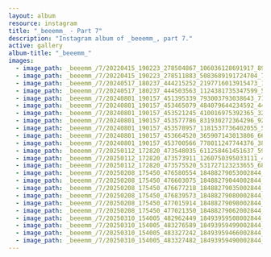```yaml
---
layout: album
resource: instagram
title: "_beeemm_ - Part 7"
description: "Instagram album of _beeemm_, part 7."
active: gallery
album-title: "_beeemm_"
images:
  - image_path: _beeemm_/7/20220415_190223_278504867_106036128691917_8986289320475793603_n.jpg
  - image_path: _beeemm_/7/20220415_190223_278511883_5083689191724704_7972405885645954472_n.jpg
  - image_path: _beeemm_/7/20240517_180237_444215252_2197716013915473_1782423368877223306_n.jpg
  - image_path: _beeemm_/7/20240517_180237_444503563_1124381735347599_5031461453357733020_n.jpg
  - image_path: _beeemm_/7/20240801_190157_451395339_793003793038643_7100820164767206017_n.jpg
  - image_path: _beeemm_/7/20240801_190157_453465079_484079644234592_4497320257729867903_n.jpg
  - image_path: _beeemm_/7/20240801_190157_453521245_410016975392365_3296173498670685539_n.jpg
  - image_path: _beeemm_/7/20240801_190157_453577786_831930272364296_9214661071346903882_n.jpg
  - image_path: _beeemm_/7/20240801_190157_453578957_1181537736402055_5570810388069253269_n.jpg
  - image_path: _beeemm_/7/20240801_190157_453664520_365907143013806_6682120501126631218_n.jpg
  - image_path: _beeemm_/7/20240801_190157_453700566_778011247744376_3897933121556883360_n.jpg
  - image_path: _beeemm_/7/20250112_172820_473548035_611258461451637_5903048283147665755_n.jpg
  - image_path: _beeemm_/7/20250112_172820_473573911_1260750395033111_4591995439286619523_n.jpg
  - image_path: _beeemm_/7/20250112_172820_473575520_531727123233655_6801181366896600208_n.jpg
  - image_path: _beeemm_/7/20250208_175450_476580554_18488279053002844_6464849264792057395_n.jpg
  - image_path: _beeemm_/7/20250208_175450_476603075_18488279044002844_5310387171713015462_n.jpg
  - image_path: _beeemm_/7/20250208_175450_476677218_18488279035002844_1120256251955639097_n.jpg
  - image_path: _beeemm_/7/20250208_175450_476839573_18488279080002844_1957084085257902594_n.jpg
  - image_path: _beeemm_/7/20250208_175450_477015914_18488279098002844_2571409043783339558_n.jpg
  - image_path: _beeemm_/7/20250208_175450_477021350_18488279062002844_3429464428479778865_n.jpg
  - image_path: _beeemm_/7/20250310_154005_482962449_18493959508002844_5466104545075827005_n.jpg
  - image_path: _beeemm_/7/20250310_154005_483276589_18493959499002844_5109957201811843401_n.jpg
  - image_path: _beeemm_/7/20250310_154005_483327242_18493959466002844_5212727931795117919_n.jpg
  - image_path: _beeemm_/7/20250310_154005_483327482_18493959490002844_2233628900914949520_n.jpg
---
```

